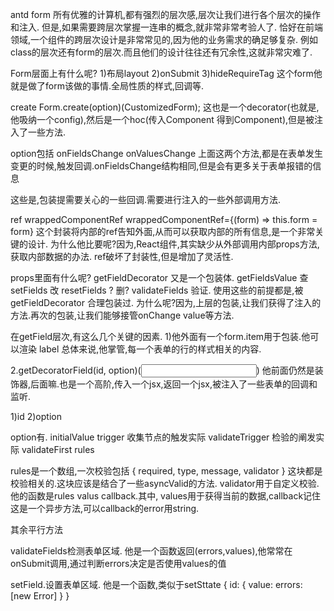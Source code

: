antd form
所有优雅的计算机,都有强烈的层次感,层次让我们进行各个层次的操作和注入.
但是,如果需要跨层次掌握一连串的概念,就非常非常考验人了.
恰好在前端领域,一个组件的跨层次设计是非常常见的,因为他的业务需求的确足够复杂.
例如class的层次还有form的层次.而且他们的设计往往还有冗余性,这就非常灾难了.


Form层面上有什么呢?
1)布局layout
2)onSubmit
3)hideRequireTag
这个form他就是做了form该做的事情.全局性质的样式,回调等.




create
Form.create(option)(CustomizedForm);
这也是一个decorator(也就是,他吸纳一个config),然后是一个hoc(传入Component 得到Component),但是被注入了一些方法.

option包括
onFieldsChange
onValuesChange
上面这两个方法,都是在表单发生变更的时候,触发回调.onFieldsChange结构相同,但是会有更多关于表单报错的信息

这些是,包装提需要关心的一些回调.需要进行注入的一些外部调用方法.

ref  wrappedComponentRef
wrappedComponentRef={(form) => this.form = form}
这个封装将内部的ref告知外面,从而可以获取内部的所有信息,是一个非常关键的设计.
为什么他比要呢?因为,React组件,其实缺少从外部调用内部props方法,获取内部数据的办法.
ref破坏了封装性,但是增加了灵活性.

props里面有什么呢?
getFieldDecorator  又是一个包装体.
getFieldsValue  查
setFields  改
resetFields ? 删?
validateFields 验证.
使用这些的前提都是,被getFieldDecorator 合理包装过.
为什么呢?因为,上层的包装,让我们获得了注入的方法.再次的包装,让我们能够接管onChange value等方法.


在getField层次,有这么几个关键的因素.
1)他外面有一个form.item用于包装.他可以渲染
label
总体来说,他掌管,每一个表单的行的样式相关的内容.


2.getDecoratorField(id, option)(<Input>)
他前面仍然是装饰器,后面嘛.也是一个高阶,传入一个jsx,返回一个jsx,被注入了一些表单的回调和监听.

1)id
2)option


option有.
initialValue
trigger 收集节点的触发实际
validateTrigger 检验的阐发实际
validateFirst
rules

rules是一个数组,一次校验包括
{
    required,
    type,
    message,
     validator
}
这块都是校验相关的.这块应该是结合了一些asyncValid的方法.
validator用于自定义校验.
他的函数是rules valus callback.其中,
values用于获得当前的数据,callback记住这是一个异步方法,可以callback的error用string.



其余平行方法

validateFields检测表单区域.
他是一个函数返回(errors,values),他常常在onSubmit调用,通过判断errors决定是否使用values的值

setField.设置表单区域.
他是一个函数,类似于setSttate 
{
    id: {
        value:
        errors: [new Error]
    }
}

